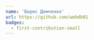 ```yaml
---
name: 'Борис Демченко'
url: https://github.com/webdb81
badges:
  - first-contribution-small
---
```

